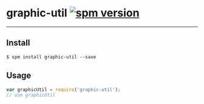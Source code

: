 # graphic-util [![spm version](http://spmjs.io/badge/graphic-util)](http://spmjs.io/package/graphic-util)

---



## Install

```
$ spm install graphic-util --save
```

## Usage

```js
var graphicUtil = require('graphic-util');
// use graphicUtil
```
